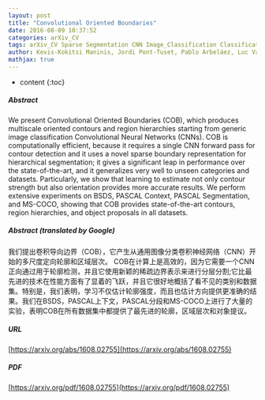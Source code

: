 ```yaml
---
layout: post
title: "Convolutional Oriented Boundaries"
date: 2016-08-09 10:37:52
categories: arXiv_CV
tags: arXiv_CV Sparse Segmentation CNN Image_Classification Classification Detection
author: Kevis-Kokitsi Maninis, Jordi Pont-Tuset, Pablo Arbeláez, Luc Van Gool
mathjax: true
---
```


* content
{:toc}

##### Abstract
We present Convolutional Oriented Boundaries (COB), which produces multiscale oriented contours and region hierarchies starting from generic image classification Convolutional Neural Networks (CNNs). COB is computationally efficient, because it requires a single CNN forward pass for contour detection and it uses a novel sparse boundary representation for hierarchical segmentation; it gives a significant leap in performance over the state-of-the-art, and it generalizes very well to unseen categories and datasets. Particularly, we show that learning to estimate not only contour strength but also orientation provides more accurate results. We perform extensive experiments on BSDS, PASCAL Context, PASCAL Segmentation, and MS-COCO, showing that COB provides state-of-the-art contours, region hierarchies, and object proposals in all datasets.

##### Abstract (translated by Google)
我们提出卷积导向边界（COB），它产生从通用图像分类卷积神经网络（CNN）开始的多尺度定向轮廓和区域层次。 COB在计算上是高效的，因为它需要一个CNN正向通过用于轮廓检测，并且它使用新颖的稀疏边界表示​​来进行分层分割;它比最先进的技术在性能方面有了显着的飞跃，并且它很好地概括了看不见的类别和数据集。特别是，我们表明，学习不仅估计轮廓强度，而且也估计方向提供更准确的结果。我们在BSDS，PASCAL上下文，PASCAL分段和MS-COCO上进行了大量的实验，表明COB在所有数据集中都提供了最先进的轮廓，区域层次和对象提议。

##### URL
[https://arxiv.org/abs/1608.02755](https://arxiv.org/abs/1608.02755)

##### PDF
[https://arxiv.org/pdf/1608.02755](https://arxiv.org/pdf/1608.02755)

